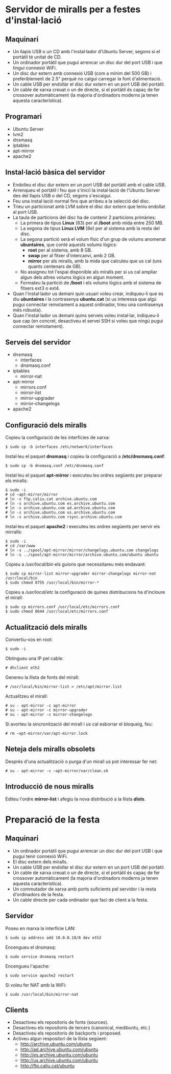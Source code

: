Servidor de miralls per a festes d'instal·lació
===============================================

Maquinari
---------

*   Un llapis USB o un CD amb l'instal·lador d'Ubuntu Server, segons si el portàtil té unitat de CD.
*   Un ordinador portàtil que pugui arrencar un disc dur del port USB i que tingui connexió WiFi.
*   Un disc dur extern amb connexió USB (com a mínim del 500 GB) i preferiblement de 2.5" perquè no calgui carregar la font d'alimentació.
*   Un cable USB per endollar el disc dur extern en un port USB del portàtil.
*   Un cable de xarxa creuat o un de directe, si el portàtil és capaç de fer crossover automàticament (la majoria d'ordinadors moderns ja tenen aquesta característica).

Programari
----------

*   Ubuntu Server
*   lvm2
*   dnsmasq
*   iptables
*   apt-mirror
*   apache2

Instal·lació bàsica del servidor
--------------------------------

*   Endolleu el disc dur extern en un port USB del portàtil amb el cable USB.
*   Arrenqueu el portàtil i feu que s'iniciï la instal·lació de l'Ubuntu Server des del llapis USB o del CD, segons s'escaigui.
*   Feu una instal·lació normal fins que arribeu a la selecció del disc.
*   Trieu un particionat amb LVM sobre el disc dur extern que teniu endollat al port USB.
*   La taula de particions del disc ha de contenir 2 particions primàries:
    *   La primera de tipus **Linux** (83) per al **/boot** amb mida entre 250 MB.
    *   La segona de tipus **Linux LVM** (8e) per al sistema amb la resta del disc.
    *   La segona partició serà el volum físic d'un grup de volums anomenat **ubuntaires**, que conté aquests volums lògics:
        *   **root** per al sistema, amb 8 GB.
        *   **swap** per al fitxer d'intercanvi, amb 2 GB.
        *   **mirror** per als miralls, amb la mida que calculeu que us cal (uns quants centenars de GB).
    *   No assigneu tot l'espai disponible als miralls per si us cal ampliar algun dels altres volums lògics en algun moment.
    *   Formateu la partició de **/boot** i els volums lògics amb el sistema de fitxers ext3 o ext4.
*   Quan l'instal·lador us demani quin usuari voleu crear, indiqueu-li que es diu **ubuntaires** i la contrasenya **ubuntu.cat** (si us interessa que algú pugui connectar remotament a aquest ordinador, trieu una contrasenya més robusta).
*   Quan l'instal·lador us demani quins serveis voleu instal·lar, indiqueu-li que cap (en concret, desactiveu el servei SSH si voleu que ningú pugui connectar remotament).

Serveis del servidor
--------------------

*   dnsmasq
    *   interfaces
    *   dnsmasq.conf
*   iptables
    *   mirror-nat
*   apt-mirror
    *   mirrors.conf
    *   mirror-list
    *   mirror-upgrader
    *   mirror-changelogs
*   apache2

Configuració dels miralls
-------------------------

Copieu la configuració de les interfícies de xarxa:

    $ sudo cp -b interfaces /etc/network/interfaces

Instal·leu el paquet **dnsmasq** i copieu la configuració a **/etc/dnsmasq.conf**:

    $ sudo cp -b dnsmasq.conf /etc/dnsmasq.conf

Instal·leu el paquet **apt-mirror** i executeu les ordres següents per preparar els miralls:

    $ sudo -i
    # cd ~apt-mirror/mirror
    # ln -s ftp.caliu.cat archive.ubuntu.com
    # ln -s archive.ubuntu.com es.archive.ubuntu.com
    # ln -s archive.ubuntu.com ad.archive.ubuntu.com
    # ln -s archive.ubuntu.com us.archive.ubuntu.com
    # ln -s archive.ubuntu.com rsync.archive.ubuntu.com

Instal·leu el paquet **apache2** i executeu les ordres següents per servir els mirralls:

    $ sudo -i
    # cd /var/www
    # ln -s ../spool/apt-mirror/mirror/changelogs.ubuntu.com changelogs
    # ln -s ../spool/apt-mirror/mirror/archive.ubuntu.com/ubuntu ubuntu

Copieu a */usr/local/bin* els guions que necessitareu més endavant:

    $ sudo cp mirror-list mirror-upgrader mirror-changelogs mirror-nat /usr/local/bin
    $ sudo chmod 0755 /usr/local/bin/mirror-*

Copieu a */usr/local/etc* la configuració de quines distribucions ha d'incloure el mirall:

    $ sudo cp mirrors.conf /usr/local/etc/mirrors.conf
    $ sudo chmod 0644 /usr/local/etc/mirrors.conf

Actualització dels miralls
--------------------------

Convertiu-vos en root:

    $ sudo -i

Obtingueu una IP pel cable:

    # dhclient eth2

Genereu la llista de fonts del mirall:

    # /usr/local/bin/mirror-list > /etc/apt/mirror.list

Actualitzeu el mirall:

    # su - apt-mirror -c apt-mirror
    # su - apt-mirror -c mirror-upgrader
    # su - apt-mirror -c mirror-changelogs

Si avorteu la sincronització del mirall i us cal esborrar el bloqueig, feu:

    # rm ~apt-mirror/var/apt-mirror.lock

Neteja dels miralls obsolets
----------------------------

Després d'una actualització o purga d'un mirall us pot interessar fer net:

    # su - apt-mirror -c ~apt-mirror/var/clean.sh

Introducció de nous miralls
---------------------------

Editeu l'ordre **mirror-list** i afegiu la nova distribució a la llista ***dists***.

Preparació de la festa
======================

Maquinari
---------

*   Un ordinador portàtil que pugui arrencar un disc dur del port USB i que pugui tenir connexió WiFi.
*   El disc extern dels miralls.
*   Un cable USB per endollar el disc dur extern en un port USB del portàtil.
*   Un cable de xarxa creuat o un de directe, si el portàtil és capaç de fer crossover automàticament (la majoria d'ordinadors moderns ja tenen aquesta característica).
*   Un commutador de xarxa amb ports suficients pel servidor i la resta d'ordinadors de la festa.
*   Un cable directe per cada ordinador que faci de client a la festa.

Servidor
--------

Poseu en marxa la interfície LAN:

    $ sudo ip address add 10.0.0.10/8 dev eth2

Encengueu el dnsmasq:

    $ sudo service dnsmasq restart

Encengueu l'apache:

    $ sudo service apache2 restart

Si voleu fer NAT amb la WiFi:

    $ sudo /usr/local/bin/mirror-nat

Clients
-------

*   Desactiveu els repositoris de fonts (sources).
*   Desactiveu els repositoris de tercers (canonical, medibuntu, etc.)
*   Desactiveu els repositoris de backports i proposed.
*   Activeu algun respositori de la llista següent:
    *   http://archive.ubuntu.com/ubuntu
    *   http://ad.archive.ubuntu.com/ubuntu
    *   http://es.archive.ubuntu.com/ubuntu
    *   http://us.archive.ubuntu.com/ubuntu
    *   http://ftp.caliu.cat/ubuntu
